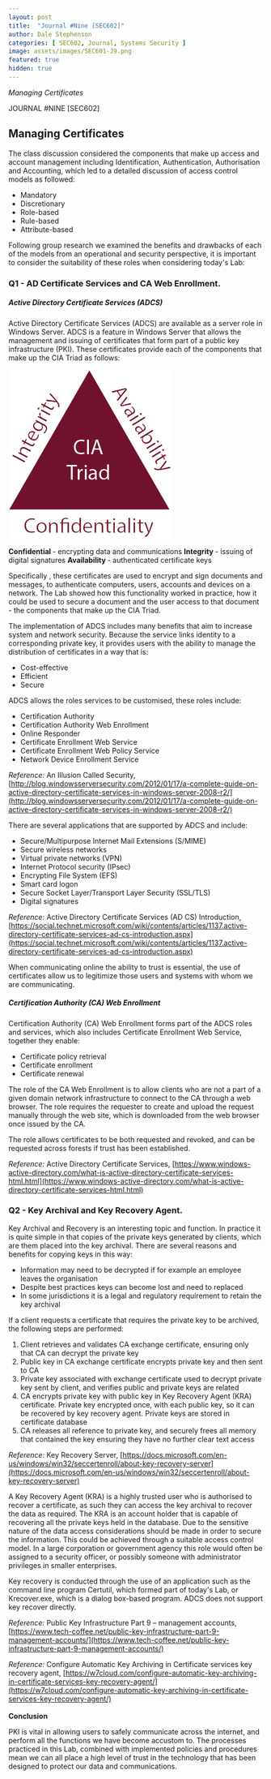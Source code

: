 ```yaml
---
layout: post
title:  "Journal #Nine [SEC602]"
author: Dale Stephenson
categories: [ SEC602, Journal, Systems Security ]
image: assets/images/SEC601-J9.png
featured: true
hidden: true
---
```

<i>Managing Certificates</i>

JOURNAL #NINE [SEC602]

<h2>Managing Certificates</h2>

The class discussion considered the components that make up access and account management including Identification, Authentication, Authorisation and Accounting, which led to a detailed discussion of access control models as followed:

- Mandatory
- Discretionary
- Role-based
- Rule-based
- Attribute-based

Following group research we examined the benefits and drawbacks of each of the models from an operational and security perspective, it is important to consider the suitability of these roles when considering today's Lab:

<h3>Q1 - AD Certificate Services and CA Web Enrollment.</h3> 

<h5>Active Directory Certificate Services (ADCS)</h5>

Active Directory Certificate Services (ADCS) are available as a server role in Windows Server. ADCS is a feature in Windows Server that allows the management  and issuing of certificates that form part of a public key infrastructure (PKI).  These certificates provide each of the components that make up the CIA Triad as follows:

<img src="/assets/images/SEC601-J9-a.png" alt="CIA Triad"><br>

<b>Confidential </b>- encrypting data and communications
<b>Integrity </b>- issuing of digital signatures
<b>Availability </b>- authenticated certificate keys 

Specifically , these certificates are used to encrypt and sign documents and messages, to authenticate computers, users, accounts and devices on a network. The Lab showed how this functionality worked in practice, how it could be used to secure a document and the user access to that document - the components that make up the CIA Triad.

The implementation of ADCS includes many benefits that aim to increase system and network security. Because the service links identity to a corresponding private key, it provides users with the ability to manage the distribution of certificates in a way that is:

- Cost-effective 
- Efficient
- Secure

ADCS allows the roles services to be customised, these roles include:

- Certification Authority 
- Certification Authority Web Enrollment
- Online Responder
- Certificate Enrollment Web Service
- Certificate Enrollment Web Policy Service
- Network Device Enrollment Service

<i>Reference:</i> An Illusion Called Security, [http://blog.windowsserversecurity.com/2012/01/17/a-complete-guide-on-active-directory-certificate-services-in-windows-server-2008-r2/](http://blog.windowsserversecurity.com/2012/01/17/a-complete-guide-on-active-directory-certificate-services-in-windows-server-2008-r2/)

There are several applications that are supported by ADCS and include:

- Secure/Multipurpose Internet Mail Extensions (S/MIME)
- Secure wireless networks
- Virtual private networks (VPN)
- Internet Protocol security (IPsec)
- Encrypting File System (EFS)
- Smart card logon
- Secure Socket Layer/Transport Layer Security (SSL/TLS)
- Digital signatures

<i>Reference:</i> Active Directory Certificate Services (AD CS) Introduction, [https://social.technet.microsoft.com/wiki/contents/articles/1137.active-directory-certificate-services-ad-cs-introduction.aspx](https://social.technet.microsoft.com/wiki/contents/articles/1137.active-directory-certificate-services-ad-cs-introduction.aspx)

When communicating online the ability to trust is essential, the use of certificates allow us to legitimize those users and systems with whom we are communicating.

<h5>Certification Authority (CA) Web Enrollment</h5>

Certification Authority (CA) Web Enrollment forms part of the ADCS roles and services, which also includes Certificate Enrollment Web Service, together they enable:

- Certificate policy retrieval  
- Certificate enrollment
- Certificate renewal

The role of the CA Web Enrollment is to allow clients who are not a part of a given domain network infrastructure to connect to the CA through a web browser. The role requires the requester to create and upload the request manually through the web site, which is downloaded from the web browser once issued by the CA. 

The role allows certificates to be both requested and revoked, and can be requested across forests if trust has been established.

<i>Reference:</i> Active Directory Certificate Services, [https://www.windows-active-directory.com/what-is-active-directory-certificate-services-html.html](https://www.windows-active-directory.com/what-is-active-directory-certificate-services-html.html)

<h3>Q2 - Key Archival and Key Recovery Agent.</h3> 

Key Archival and Recovery is an interesting topic and function. In practice it is quite simple in that copies of the private keys generated by clients, which are them placed into the key archival.  There are several reasons and benefits for copying keys in this way:

- Information may need to be decrypted if for example an employee leaves the organisation
- Despite best practices keys can become lost and need to replaced
- In some jurisdictions it is a legal and regulatory requirement to retain the key archival

If a client requests a certificate that requires the private key to be archived, the following steps are performed:

1. Client retrieves and validates CA exchange certificate, ensuring only that CA can decrypt the private key
2. Public key in CA exchange certificate encrypts private key and then sent to CA
3. Private key associated with exchange certificate used to decrypt private key sent by client, and verifies public and private keys are related
4. CA encrypts private key with public key in Key Recovery Agent (KRA) certificate. Private key encrypted once, with each public key, so it can be recovered by key recovery agent. Private keys are stored in certificate database
5. CA releases all reference to private key, and securely frees all memory that contained the key ensuring they have no further clear text access

<i>Reference:</i> Key Recovery Server, [https://docs.microsoft.com/en-us/windows/win32/seccertenroll/about-key-recovery-server](https://docs.microsoft.com/en-us/windows/win32/seccertenroll/about-key-recovery-server)

A Key Recovery Agent (KRA) is a highly trusted user who is authorised to recover a certificate, as such they can access the key archival to recover the data as required. The KRA is an account holder that is capable of recovering all the private keys held in the database. Due to the sensitive nature of the data access considerations should be made in order to secure the information. This could be achieved through a suitable access control model. In a large corporation or government agency this role would often be assigned to a security officer, or possibly someone with administrator privileges in smaller enterprises.

Key recovery is conducted through the use of an application such as the command line program Certutil, which formed part of today's Lab, or Krecover.exe, which is a dialog box-based program. ADCS does not support key recover directly. 

<i>Reference:</i> Public Key Infrastructure Part 9 – management accounts, [https://www.tech-coffee.net/public-key-infrastructure-part-9-management-accounts/](https://www.tech-coffee.net/public-key-infrastructure-part-9-management-accounts/)

<i>Reference:</i> Configure Automatic Key Archiving in Certificate services key recovery agent, [https://w7cloud.com/configure-automatic-key-archiving-in-certificate-services-key-recovery-agent/](https://w7cloud.com/configure-automatic-key-archiving-in-certificate-services-key-recovery-agent/)<br>
<br>
<b>Conclusion</b>

PKI is vital in allowing users to safely communicate across the internet, and perform all the functions we have become accustom to. The processes practiced in this Lab, combined with implemented policies and procedures mean we can all place a high level of trust in the technology that has been designed to protect our data and communications. 
